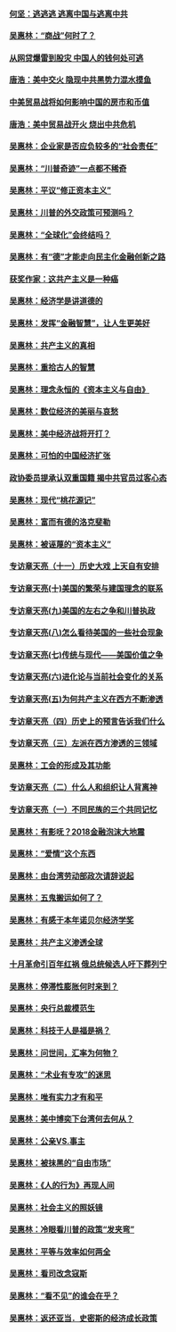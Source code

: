 
#### [何坚：逃逃逃 逃离中国与逃离中共](../pages/nsc423/n10592891.md?t=10151051) 

#### [吴惠林：“商战”何时了？](../pages/nsc423/n10573558.md?t=10151051) 

#### [从网贷爆雷到股灾 中国人的钱何处可逃](../pages/nsc423/n10572800.md?t=10151051) 

#### [唐浩：美中交火 隐现中共黑势力混水摸鱼](../pages/nsc423/n10544040.md?t=10151051) 

#### [中美贸易战将如何影响中国的房市和币值](../pages/nsc423/n10543697.md?t=10151051) 

#### [唐浩：美中贸易战开火 烧出中共危机](../pages/nsc423/n10540126.md?t=10151051) 

#### [吴惠林：企业家是否应负较多的“社会责任”](../pages/nsc423/n10535022.md?t=10151051) 

#### [吴惠林：“川普奇迹”一点都不稀奇](../pages/nsc423/n10512808.md?t=10151051) 

#### [吴惠林：平议“修正资本主义”](../pages/nsc423/n10495724.md?t=10151051) 

#### [吴惠林：川普的外交政策可预测吗？](../pages/nsc423/n10462387.md?t=10151051) 

#### [吴惠林：“全球化”会终结吗？](../pages/nsc423/n10452838.md?t=10151051) 

#### [吴惠林：有“德”才能走向民主化金融创新之路](../pages/nsc423/n10432292.md?t=10151051) 

#### [获奖作家：这共产主义是一种癌](../pages/nsc423/n10431541.md?t=10151051) 

#### [吴惠林：经济学是讲道德的](../pages/nsc423/n10398014.md?t=10151051) 

#### [吴惠林：发挥“金融智慧”，让人生更美好](../pages/nsc423/n10375019.md?t=10151051) 

#### [吴惠林：共产主义的真相](../pages/nsc423/n10351394.md?t=10151051) 

#### [吴惠林：重拾古人的智慧](../pages/nsc423/n10337691.md?t=10151051) 

#### [吴惠林：理念永恒的《资本主义与自由》](../pages/nsc423/n10316274.md?t=10151051) 

#### [吴惠林：数位经济的美丽与哀愁](../pages/nsc423/n10292946.md?t=10151051) 

#### [吴惠林：美中经济战将开打？](../pages/nsc423/n10258825.md?t=10151051) 

#### [吴惠林：可怕的中国经济扩张](../pages/nsc423/n10219147.md?t=10151051) 

#### [政协委员提承认双重国籍 揭中共官员过客心态](../pages/nsc423/n10208809.md?t=10151051) 

#### [吴惠林：现代“桃花源记”](../pages/nsc423/n10185234.md?t=10151051) 

#### [吴惠林：富而有德的洛克斐勒](../pages/nsc423/n10142264.md?t=10151051) 

#### [吴惠林：被诬蔑的“资本主义”](../pages/nsc423/n10124816.md?t=10151051) 

#### [专访章天亮（十一）历史大戏 上天自有安排](../pages/nsc423/n10094905.md?t=10151051) 

#### [专访章天亮(十)美国的繁荣与建国理念的联系](../pages/nsc423/n10094899.md?t=10151051) 

#### [专访章天亮(九)美国的左右之争和川普执政](../pages/nsc423/n10094889.md?t=10151051) 

#### [专访章天亮(八)怎么看待美国的一些社会现象](../pages/nsc423/n10094857.md?t=10151051) 

#### [专访章天亮(七)传统与现代——美国价值之争](../pages/nsc423/n10093140.md?t=10151051) 

#### [专访章天亮(六)进化论与当前社会变化的关系](../pages/nsc423/n10092036.md?t=10151051) 

#### [专访章天亮(五)为何共产主义在西方不断渗透](../pages/nsc423/n10083620.md?t=10151051) 

#### [专访章天亮（四）历史上的预言告诉我们什么](../pages/nsc423/n10083606.md?t=10151051) 

#### [专访章天亮（三）左派在西方渗透的三领域](../pages/nsc423/n10081115.md?t=10151051) 

#### [吴惠林：工会的形成及其功能](../pages/nsc423/n10080633.md?t=10151051) 

#### [专访章天亮（二）什么人和组织让人背离神](../pages/nsc423/n10076637.md?t=10151051) 

#### [专访章天亮（一）不同民族的三个共同记忆](../pages/nsc423/n10074188.md?t=10151051) 

#### [吴惠林：有影呒？2018金融泡沫大地震](../pages/nsc423/n10040534.md?t=10151051) 

#### [吴惠林：“爱情”这个东西](../pages/nsc423/n10019423.md?t=10151051) 

#### [吴惠林：由台湾劳动部政次请辞说起](../pages/nsc423/n9979679.md?t=10151051) 

#### [吴惠林：五鬼搬运如何了？](../pages/nsc423/n9925338.md?t=10151051) 

#### [吴惠林：有感于本年诺贝尔经济学奖](../pages/nsc423/n9871883.md?t=10151051) 

#### [吴惠林：共产主义渗透全球](../pages/nsc423/n9812748.md?t=10151051) 

#### [十月革命引百年红祸 俄总统候选人吁下葬列宁](../pages/nsc423/n9810182.md?t=10151051) 

#### [吴惠林：停滞性膨胀何时来到？](../pages/nsc423/n9764136.md?t=10151051) 

#### [吴惠林：央行总裁模范生](../pages/nsc423/n9728134.md?t=10151051) 

#### [吴惠林：科技于人是福是祸？](../pages/nsc423/n9672982.md?t=10151051) 

#### [吴惠林：问世间，汇率为何物？](../pages/nsc423/n9621788.md?t=10151051) 

#### [吴惠林：“术业有专攻”的迷思](../pages/nsc423/n9580363.md?t=10151051) 

#### [吴惠林：唯有实力才有和平](../pages/nsc423/n9529599.md?t=10151051) 

#### [吴惠林：美中博奕下台湾何去何从？](../pages/nsc423/n9483598.md?t=10151051) 

#### [吴惠林：公亲VS.事主](../pages/nsc423/n9425637.md?t=10151051) 

#### [吴惠林：被抹黑的“自由市场”](../pages/nsc423/n9351545.md?t=10151051) 

#### [吴惠林：《人的行为》再现人间](../pages/nsc423/n9296339.md?t=10151051) 

#### [吴惠林：社会主义的照妖镜](../pages/nsc423/n9243460.md?t=10151051) 

#### [吴惠林：冷眼看川普的政策“发夹弯”](../pages/nsc423/n9120684.md?t=10151051) 

#### [吴惠林：平等与效率如何两全](../pages/nsc423/n9075430.md?t=10151051) 

#### [吴惠林：看司改念寇斯](../pages/nsc423/n9024915.md?t=10151051) 

#### [吴惠林：“看不见”的谁会在乎？](../pages/nsc423/n8977488.md?t=10151051) 

#### [吴惠林：返还亚当．史密斯的经济成长政策](../pages/nsc423/n8931896.md?t=10151051) 

